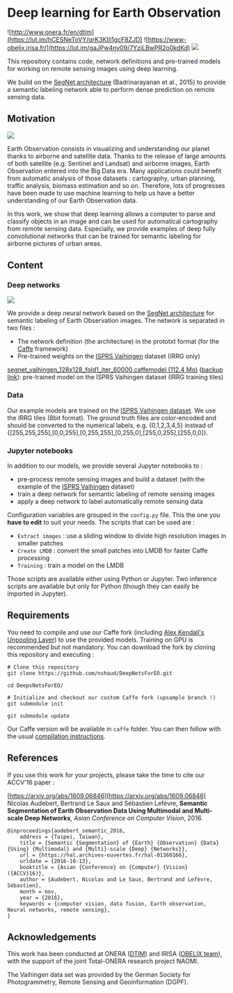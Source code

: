 # Deep learning for Earth Observation

![http://www.onera.fr/en/dtim](https://lut.im/hCESNeToVY/qrK3KIIi1gcF8ZJD)
![https://www-obelix.irisa.fr/](https://lut.im/gaJPw4ny09/7YziLBwPR2o0kdKd)
![](https://lut.im/i5zoaeshn2/w7IKoiAfoNZGDVmq)

This repository contains code, network definitions and pre-trained models for working on remote sensing images using deep learning.

We build on the [SegNet architecture](https://github.com/alexgkendall/SegNet-Tutorial) (Badrinarayanan et al., 2015) to provide a semantic labeling network able to perform dense prediction on remote sensing data.

## Motivation

![](https://lut.im/YriLDf2Lb9/gaB9VlcBgZ6yy6l6.jpg)

Earth Observation consists in visualizing and understanding our planet thanks to airborne and satellite data. Thanks to the release of large amounts of both satellite (e.g. Sentinel and Landsat) and airborne images, Earth Observation entered into the Big Data era. Many applications could benefit from automatic analysis of those datasets : cartography, urban planning, traffic analysis, biomass estimation and so on. Therefore, lots of progresses have been made to use machine learning to help us have a better understanding of our Earth Observation data.

In this work, we show that deep learning allows a computer to parse and classify objects in an image and can be used for automatical cartography from remote sensing data. Especially, we provide examples of deep fully convolutional networks that can be trained for semantic labeling for airborne pictures of urban areas.

## Content

### Deep networks

![](https://lut.im/pexiZxMS7n/MlVhwOQXHz1Va0Yl)

We provide a deep neural network based on the [SegNet architecture](https://arxiv.org/abs/1511.02680) for semantic labeling of Earth Observation images. The network is separated in two files :
  * The network definition (the architecture) in the prototxt format (for the [Caffe](https://github.com/bvlc/caffe) framework)
  * Pre-trained weights on the [ISPRS Vaihingen](http://www2.isprs.org/commissions/comm3/wg4/2d-sem-label-vaihingen.html) dataset (IRRG only)

[segnet_vaihingen_128x128_fold1_iter_60000.caffemodel (112.4 Mo)](http://www.irisa.fr/obelix/files/audebert/segnet_vaihingen_128x128_fold1_iter_60000.caffemodel) ([backup link](https://drive.google.com/open?id=0B8XVGOkhuqDTTmh2UDFlYWdpV28)): pre-trained model on the ISPRS Vaihingen dataset (IRRG training tiles)

### Data

Our example models are trained on the [ISPRS Vaihingen dataset](http://www2.isprs.org/commissions/comm3/wg4/2d-sem-label-vaihingen.html). We use the IRRG tiles (8bit format). The ground truth files are color-encoded and should be converted to the numerical labels, e.g. {0,1,2,3,4,5} instead of {[255,255,255],[0,0,255],[0,255,255],[0,255,0],[255,0,255],[255,0,0]}.

### Jupyter notebooks

In addition to our models, we provide several Jupyter notebooks to :
  * pre-process remote sensing images and build a dataset (with the example of the [ISPRS Vaihingen](http://www2.isprs.org/commissions/comm3/wg4/2d-sem-label-vaihingen.html) dataset)
  * train a deep network for semantic labeling of remote sensing images
  * apply a deep network to label automatically remote sensing data

Configuration variables are grouped in the `config.py` file. This the one you **have to edit** to suit your needs. The scripts that can be used are :
  * `Extract images` : use a sliding window to divide high resolution images in smaller patches
  * `Create LMDB` : convert the small patches into LMDB for faster Caffe processing
  * `Training` : train a model on the LMDB

Those scripts are available either using Python or Jupyter. Two inference scripts are available but only for Python (though they can easily be imported in Jupyter).

## Requirements

You need to compile and use our Caffe fork (including [Alex Kendall's Unpooling Layer](https://github.com/alexgkendall/caffe-segnet)) to use the provided models. Training on GPU is recommended but not mandatory. You can download the fork by cloning this repository and executing :
```
# Clone this repository
git clone https://github.com/nshaud/DeepNetsForEO.git

cd DeepsNetsForEO/

# Initialize and checkout our custom Caffe fork (upsample branch !)
git submodule init

git submodule update
```

Our Caffe version will be available in `caffe` folder. You can then follow with the usual [compilation instructions](http://caffe.berkeleyvision.org/installation.html#compilation).

## References

If you use this work for your projects, please take the time to cite our ACCV'16 paper :

[https://arxiv.org/abs/1609.06846](https://arxiv.org/abs/1609.06846) Nicolas Audebert, Bertrand Le Saux and Sébastien Lefèvre, **Semantic Segmentation of Earth Observation Data Using Multimodal and Multi-scale Deep Networks**, *Asian Conference on Computer Vision*, 2016.
```
@inproceedings{audebert_semantic_2016,
    address = {Taipei, Taiwan},
    title = {Semantic {Segmentation} of {Earth} {Observation} {Data} {Using} {Multimodal} and {Multi}-scale {Deep} {Networks}},
    url = {https://hal.archives-ouvertes.fr/hal-01360166},
    urldate = {2016-10-13},
    booktitle = {Asian {Conference} on {Computer} {Vision} ({ACCV}16)},
    author = {Audebert, Nicolas and Le Saux, Bertrand and Lefèvre, Sébastien},
    month = nov,
    year = {2016},
    keywords = {computer vision, data fusion, Earth observation, Neural networks, remote sensing},
}
```

## Acknowledgements

This work has been conducted at ONERA ([DTIM](http://www.onera.fr/en/dtim)) and IRISA ([OBELIX team](https://www-obelix.irisa.fr/)), with the support of the joint Total-ONERA research project NAOMI.

The Vaihingen data set was provided by the German Society for Photogrammetry, Remote Sensing and Geoinformation (DGPF).
